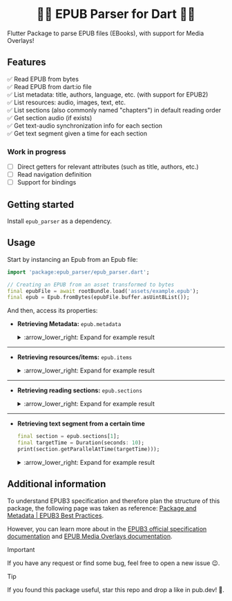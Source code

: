 <!--
This README describes the package. If you publish this package to pub.dev,
this README's contents appear on the landing page for your package.

For information about how to write a good package README, see the guide for
[writing package pages](https://dart.dev/guides/libraries/writing-package-pages).

For general information about developing packages, see the Dart guide for
[creating packages](https://dart.dev/guides/libraries/create-library-packages)
and the Flutter guide for
[developing packages and plugins](https://flutter.dev/developing-packages).
-->
<h1 align="center">
📖📑 EPUB Parser for Dart 📑📖
</h1>

Flutter Package to parse EPUB files (EBooks), with support for Media Overlays!

## Features

✅ Read EPUB from bytes  
✅ Read EPUB from dart:io file  
✅ List metadata: title, authors, language, etc. (with support for EPUB2)  
✅ List resources: audio, images, text, etc.  
✅ List sections (also commonly named "chapters") in default reading order  
✅ Get section audio (if exists)  
✅ Get text-audio synchronization info for each section  
✅ Get text segment given a time for each section

### Work in progress

- [ ] Direct getters for relevant attributes (such as title, authors, etc.)  
- [ ] Read navigation definition  
- [ ] Support for bindings

## Getting started

Install `epub_parser` as a dependency.

## Usage

Start by instancing an Epub from an Epub file:

```dart
import 'package:epub_parser/epub_parser.dart';

// Creating an EPUB from an asset transformed to bytes
final epubFile = await rootBundle.load('assets/example.epub');
final epub = Epub.fromBytes(epubFile.buffer.asUint8List());
```

And then, access its properties:

- **Retrieving Metadata:** `epub.metadata`

    <details>
    <summary> :arrow_lower_right: Expand for example result</summary>

  ```
  [
      {
          key: identifier,
          id: pubID,
          value: urn:uuid:8a5d2330-08d6-405b-a359-e6862b48ea4d,
          refinements: [
              {
                  id: null,
                  value: uuid,
                  refinesTo: pubID,
                  property: identifier-type,
                  schema: null,
                  name: null,
                  content: null,
                  refinements: []
              }
          ]
      },
      {
          key: title,
          id: title,
          value: [DEMO] How To Create EPUB 3 Read Aloud eBooks,
          refinements: []
      },
      {
          key: creator,
          id: aut,
          value: Alberto Pettarin,
          refinements: [
              {
                  id: null,
                  value: aut,
                  refinesTo: aut,
                  property: role,
                  schema: null,
                  name: null,
                  content: null,
                  refinements: []
              },
              {
                  id: null,
                  value: Pettarin, Alberto,
                  refinesTo: aut,
                  property: file-as,
                  schema: null,
                  name: null,
                  content: null,
                  refinements: []
              }
          ]
      },
      {
          id: null,
          value: portrait,
          refinesTo: null,
          property: rendition:orientation,
          schema: null,
          name: null, content: null, refinements: []
      },
      {
          id: null,
          value: 0:00:53.320,
          refinesTo: s001,
          property: media:duration,
          schema: null,
          name: null,
          content: null,
          refinements: []
      }
  ]

  ```

    </details>

---

- **Retrieving resources/items:** `epub.items`

    <details>
    <summary>:arrow_lower_right: Expand for example result</summary>

  ```
  [
      {
          id: toc,
          href: Text/toc.xhtml,
          mediaType: ItemMediaType.xhtml,
          properties: [ItemProperty.nav],
          mediaOverlay: null,
          refinements: []
      },
      {
          id: cover,
          href: Text/cover.xhtml,
          mediaType: ItemMediaType.xhtml,
          properties: [],
          mediaOverlay: null,
          refinements: []
      },
      {
          id: c001,
          href: Styles/style.css,
          mediaType: ItemMediaType.css,
          properties: [],
          mediaOverlay: null,
          refinements: []
      },
      {
          id: p001,
          href: Text/p001.xhtml,
          mediaType: ItemMediaType.xhtml,
          properties: [],
          mediaOverlay: {
              id: s001,
              href: Text/p001.xhtml.smil,
              mediaType: ItemMediaType.mediaOverlay,
              properties: [],
              mediaOverlay: null,
              refinements: [{
                  id: null,
                  value: 0:00:53.320,
                  refinesTo: s001,
                  property: media:duration,
                  schema: null,
                  name: null,
                  content: null,
                  refinements: []
              }]
          },
          refinements: []
      }
  ]

  ```

    </details>

---

- **Retrieving reading sections:** `epub.sections`

    <details>
    <summary>:arrow_lower_right: Expand for example result</summary>

  ```
  [
      {
          content: {
              id: cover,
              href: Text/cover.xhtml,
              mediaType: ItemMediaType.xhtml,
              properties: [],
              mediaOverlay: null,
              refinements: []
          },
          readingOrder: 1,
          audioDuration: null,
          smilParallels: []
      },
      {
          content: {
              id: p001,
              href: Text/p001.xhtml,
              mediaType: ItemMediaType.xhtml,
              properties: [],
              mediaOverlay: {
                  id: s001,
                  href: Text/p001.xhtml.smil,
                  mediaType: ItemMediaType.mediaOverlay,
                  properties: [],
                  mediaOverlay: null,
                  refinements: [{
                      id: null,
                      value: 0:00:53.320,
                      refinesTo: s001,
                      property: media:duration,
                      schema: null,
                      name: null,
                      content: null,
                      refinements: []
                  }]
              },
              refinements: []
          },
          readingOrder: 2,
          audioDuration: 0:00:53.320000,
          smilParallels: [
              {
                  id: p000001,
                  clipBegin: 0:00:00.000000,
                  clipEnd: 0:00:02.680000,
                  textFileName: p001.xhtml,
                  textId: f001
              },
              {
                  id: p000002,
                  clipBegin: 0:00:02.680000,
                  clipEnd: 0:00:05.480000,
                  textFileName: p001.xhtml,
                  textId: f002
              },
              {
                  id: p000003,
                  clipBegin: 0:00:05.480000,
                  clipEnd: 0:00:08.640000,
                  textFileName: p001.xhtml,
                  textId: f003
              },
              {
                  id: p000004,
                  clipBegin: 0:00:08.640000,
                  clipEnd: 0:00:11.960000,
                  textFileName: p001.xhtml,
                  textId: f004
              }
          ]
      }
  ]

  ```

    </details>

---

- **Retrieving text segment from a certain time**

  ```dart
  final section = epub.sections[1];
  final targetTime = Duration(seconds: 10);
  print(section.getParallelAtTime(targetTime)));
  ```

    <details>
    <summary>:arrow_lower_right: Expand for example result</summary>

  ```
  {
      id: p000004,
      clipBegin: 0:00:08.640000,
      clipEnd: 0:00:11.960000,
      textFileName: p001.xhtml,
      textId: f004
  }

  ```

    </details>

## Additional information

To understand EPUB3 specification and therefore plan the structure of this package, the following page was taken as reference: [Package and Metadata | EPUB3 Best Practices](https://www.oreilly.com/library/view/epub-3-best/9781449329129/ch01.html).

However, you can learn more about in the [EPUB3 official specification documentation](https://www.w3.org/TR/epub-33) and [EPUB Media Overlays documentation](https://www.oreilly.com/library/view/epub-3-best/9781449329129/ch01.html).

> [!IMPORTANT]
> If you have any request or find some bug, feel free to open a new issue 😉.

> [!TIP]
> If you found this package useful, star this repo and drop a like in pub.dev! 🌟.
